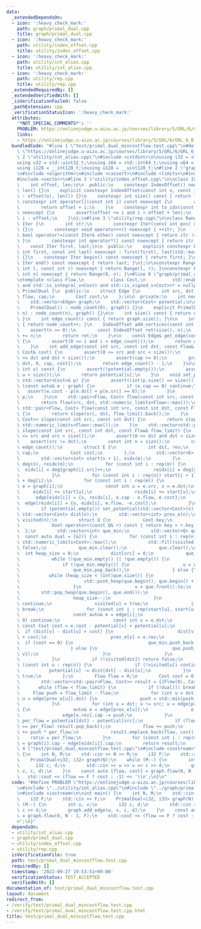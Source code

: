 ```yaml
---
data:
  _extendedDependsOn:
  - icon: ':heavy_check_mark:'
    path: graph/primal_dual.cpp
    title: graph/primal_dual.cpp
  - icon: ':heavy_check_mark:'
    path: utility/index_offset.cpp
    title: utility/index_offset.cpp
  - icon: ':heavy_check_mark:'
    path: utility/int_alias.cpp
    title: utility/int_alias.cpp
  - icon: ':heavy_check_mark:'
    path: utility/rep.cpp
    title: utility/rep.cpp
  _extendedRequiredBy: []
  _extendedVerifiedWith: []
  _isVerificationFailed: false
  _pathExtension: cpp
  _verificationStatusIcon: ':heavy_check_mark:'
  attributes:
    '*NOT_SPECIAL_COMMENTS*': ''
    PROBLEM: https://onlinejudge.u-aizu.ac.jp/courses/library/5/GRL/6/GRL_6_B
    links:
    - https://onlinejudge.u-aizu.ac.jp/courses/library/5/GRL/6/GRL_6_B
  bundledCode: "#line 1 \"test/primal_dual_mincostflow.test.cpp\"\n#define PROBLEM\
    \ \"https://onlinejudge.u-aizu.ac.jp/courses/library/5/GRL/6/GRL_6_B\"\n#line\
    \ 2 \"utility/int_alias.cpp\"\n#include <cstdint>\n\nusing i32 = std::int32_t;\n\
    using u32 = std::uint32_t;\nusing i64 = std::int64_t;\nusing u64 = std::uint64_t;\n\
    using i128 = __int128_t;\nusing u128 = __uint128_t;\n#line 2 \"graph/primal_dual.cpp\"\
    \n#include <algorithm>\n#include <cassert>\n#include <limits>\n#include <type_traits>\n\
    #include <vector>\n#line 3 \"utility/index_offset.cpp\"\n\nclass IndexOffset {\n\
    \    int offset, len;\n\n  public:\n    constexpr IndexOffset() noexcept : offset(),\
    \ len() {}\n    explicit constexpr IndexOffset(const int o, const int l) noexcept\
    \ : offset(o), len(l) {}\n    constexpr int size() const { return len; }\n   \
    \ constexpr int operator[](const int i) const noexcept {\n        assert(i < len);\n\
    \        return offset + i;\n    }\n    constexpr int to_idx(const int i) const\
    \ noexcept {\n        assert(offset <= i and i < offset + len);\n        return\
    \ i - offset;\n    }\n};\n#line 3 \"utility/rep.cpp\"\n\nclass Range {\n    struct\
    \ Iter {\n        int itr;\n        constexpr Iter(const int pos) noexcept : itr(pos)\
    \ {}\n        constexpr void operator++() noexcept { ++itr; }\n        constexpr\
    \ bool operator!=(const Iter& other) const noexcept { return itr != other.itr;\
    \ }\n        constexpr int operator*() const noexcept { return itr; }\n    };\n\
    \    const Iter first, last;\n\n  public:\n    explicit constexpr Range(const\
    \ int first, const int last) noexcept : first(first), last(std::max(first, last))\
    \ {}\n    constexpr Iter begin() const noexcept { return first; }\n    constexpr\
    \ Iter end() const noexcept { return last; }\n};\n\nconstexpr Range rep(const\
    \ int l, const int r) noexcept { return Range(l, r); }\nconstexpr Range rep(const\
    \ int n) noexcept { return Range(0, n); }\n#line 9 \"graph/primal_dual.cpp\"\n\
    \ntemplate <class Flow,\n          class Cost,\n          std::enable_if_t<std::is_integral_v<Flow>\
    \ and std::is_integral_v<Cost> and std::is_signed_v<Cost>>* = nullptr>\nclass\
    \ PrimalDual {\n  public:\n    struct Edge {\n        int src, dst;\n        Flow\
    \ flow, cap;\n        Cost cost;\n    };\n\n  private:\n    int node_count;\n\
    \    std::vector<Edge> graph;\n    std::vector<Cost> potential;\n\n  public:\n\
    \    PrimalDual() : node_count(0), graph() {}\n    explicit PrimalDual(const int\
    \ n) : node_count(n), graph() {}\n\n    int size() const { return node_count;\
    \ }\n    int edge_count() const { return graph.size(); }\n\n    int add_vertex()\
    \ { return node_count++; }\n    IndexOffset add_vertices(const int n) {\n    \
    \    assert(n >= 0);\n        const IndexOffset ret(size(), n);\n        node_count\
    \ += n;\n        return ret;\n    }\n\n    const Edge& get_edge(const int i) const\
    \ {\n        assert(0 <= i and i < edge_count());\n        return graph[i];\n\
    \    }\n    int add_edge(const int src, const int dst, const Flow& cap, const\
    \ Cost& cost) {\n        assert(0 <= src and src < size());\n        assert(0\
    \ <= dst and dst < size());\n        assert(cap >= 0);\n        graph.push_back(Edge{src,\
    \ dst, 0, cap, cost});\n        return edge_count() - 1;\n    }\n\n    Cost get_potential(const\
    \ int u) const {\n        assert(!potential.empty());\n        assert(0 <= u and\
    \ u < size());\n        return potential[u];\n    }\n    void set_potential(const\
    \ std::vector<Cost>& p) {\n        assert((int)p.size() == size());\n        for\
    \ (const auto& e : graph) {\n            if (e.cap == 0) continue;\n         \
    \   assert(e.cost - p[e.dst] + p[e.src] >= 0);\n        }\n        potential =\
    \ p;\n    }\n\n    std::pair<Flow, Cost> flow(const int src, const int dst) {\n\
    \        return flow(src, dst, std::numeric_limits<Flow>::max());\n    }\n   \
    \ std::pair<Flow, Cost> flow(const int src, const int dst, const Flow& flow_limit)\
    \ {\n        return slope(src, dst, flow_limit).back();\n    }\n    std::vector<std::pair<Flow,\
    \ Cost>> slope(const int src, const int dst) {\n        return slope(src, dst,\
    \ std::numeric_limits<Flow>::max());\n    }\n    std::vector<std::pair<Flow, Cost>>\
    \ slope(const int src, const int dst, const Flow& flow_limit) {\n        assert(0\
    \ <= src and src < size());\n        assert(0 <= dst and dst < size());\n    \
    \    assert(src != dst);\n        const int n = size();\n        const int m =\
    \ edge_count();\n        struct E {\n            int dst, rev;\n            Flow\
    \ cap;\n            Cost cost;\n        };\n        std::vector<E> edge(2 * m);\n\
    \        std::vector<int> start(n + 1), eidx(m);\n        {\n            std::vector<int>\
    \ deg(n), reidx(m);\n            for (const int i : rep(m)) {\n              \
    \  eidx[i] = deg[graph[i].src]++;\n                reidx[i] = deg[graph[i].dst]++;\n\
    \            }\n            for (const int i : rep(n)) start[i + 1] = start[i]\
    \ + deg[i];\n            for (const int i : rep(m)) {\n                const auto&\
    \ e = graph[i];\n                const int u = e.src, v = e.dst;\n           \
    \     eidx[i] += start[u];\n                reidx[i] += start[v];\n          \
    \      edge[eidx[i]] = {v, reidx[i], e.cap - e.flow, e.cost};\n              \
    \  edge[reidx[i]] = {u, eidx[i], e.flow, -e.cost};\n            }\n        }\n\
    \        if (potential.empty()) set_potential(std::vector<Cost>(n));\n       \
    \ std::vector<Cost> dist(n);\n        std::vector<int> prev_e(n);\n        std::vector<char>\
    \ visited(n);\n        struct Q {\n            Cost key;\n            int to;\n\
    \            bool operator<(const Q& r) const { return key > r.key; }\n      \
    \  };\n        std::vector<int> que_min;\n        std::vector<Q> que;\n      \
    \  const auto dual = [&]() {\n            for (const int i : rep(n)) dist[i] =\
    \ std::numeric_limits<Cost>::max();\n            std::fill(visited.begin(), visited.end(),\
    \ false);\n            que_min.clear();\n            que.clear();\n          \
    \  int heap_size = 0;\n            dist[src] = 0;\n            que_min.push_back(src);\n\
    \            while (!que_min.empty() || !que.empty()) {\n                int u;\n\
    \                if (!que_min.empty()) {\n                    u = que_min.back();\n\
    \                    que_min.pop_back();\n                } else {\n         \
    \           while (heap_size < (int)que.size()) {\n                        heap_size++;\n\
    \                        std::push_heap(que.begin(), que.begin() + heap_size);\n\
    \                    }\n                    u = que.front().to;\n            \
    \        std::pop_heap(que.begin(), que.end());\n                    que.pop_back();\n\
    \                    heap_size--;\n                }\n                if (visited[u])\
    \ continue;\n                visited[u] = true;\n                if (u == dst)\
    \ break;\n                for (const int i : rep(start[u], start[u + 1])) {\n\
    \                    const auto& e = edge[i];\n                    if (e.cap ==\
    \ 0) continue;\n                    const int v = e.dst;\n                   \
    \ const Cost cost = e.cost - potential[v] + potential[u];\n                  \
    \  if (dist[v] - dist[u] > cost) {\n                        dist[v] = dist[u]\
    \ + cost;\n                        prev_e[v] = e.rev;\n                      \
    \  if (cost == 0) {\n                            que_min.push_back(v);\n     \
    \                   } else {\n                            que.push_back(Q{dist[v],\
    \ v});\n                        }\n                    }\n                }\n\
    \            }\n            if (!visited[dst]) return false;\n            for\
    \ (const int u : rep(n)) {\n                if (!visited[u]) continue;\n     \
    \           potential[u] -= dist[dst] - dist[u];\n            }\n            return\
    \ true;\n        };\n        Flow flow = 0;\n        Cost cost = 0, ratio = 0;\n\
    \        std::vector<std::pair<Flow, Cost>> result = {{Flow(0), Cost(0)}};\n \
    \       while (flow < flow_limit) {\n            if (!dual()) break;\n       \
    \     Flow push = flow_limit - flow;\n            for (int u = dst; u != src;\
    \ u = edge[prev_e[u]].dst) {\n                push = std::min(push, edge[edge[prev_e[u]].rev].cap);\n\
    \            }\n            for (int u = dst; u != src; u = edge[prev_e[u]].dst)\
    \ {\n                auto& e = edge[prev_e[u]];\n                e.cap += push;\n\
    \                edge[e.rev].cap -= push;\n            }\n            const Cost\
    \ per_flow = potential[dst] - potential[src];\n            if (flow != 0 and ratio\
    \ == per_flow) result.pop_back();\n            flow += push;\n            cost\
    \ += push * per_flow;\n            result.emplace_back(flow, cost);\n        \
    \    ratio = per_flow;\n        }\n        for (const int i : rep(m)) graph[i].flow\
    \ = graph[i].cap - edge[eidx[i]].cap;\n        return result;\n    }\n};\n#line\
    \ 4 \"test/primal_dual_mincostflow.test.cpp\"\n#include <iostream>\n\nint main()\
    \ {\n    int N, M;\n    std::cin >> N >> M;\n    i32 F;\n    std::cin >> F;\n\
    \    PrimalDual<i32, i32> graph(N);\n    while (M--) {\n        int u, v;\n  \
    \      i32 c, d;\n        std::cin >> u >> v >> c >> d;\n        graph.add_edge(u,\
    \ v, c, d);\n    }\n    const auto [flow, cost] = graph.flow(0, N - 1, F);\n \
    \   std::cout << (flow == F ? cost : -1) << '\\n';\n}\n"
  code: "#define PROBLEM \"https://onlinejudge.u-aizu.ac.jp/courses/library/5/GRL/6/GRL_6_B\"\
    \n#include \"../utility/int_alias.cpp\"\n#include \"../graph/primal_dual.cpp\"\
    \n#include <iostream>\n\nint main() {\n    int N, M;\n    std::cin >> N >> M;\n\
    \    i32 F;\n    std::cin >> F;\n    PrimalDual<i32, i32> graph(N);\n    while\
    \ (M--) {\n        int u, v;\n        i32 c, d;\n        std::cin >> u >> v >>\
    \ c >> d;\n        graph.add_edge(u, v, c, d);\n    }\n    const auto [flow, cost]\
    \ = graph.flow(0, N - 1, F);\n    std::cout << (flow == F ? cost : -1) << '\\\
    n';\n}"
  dependsOn:
  - utility/int_alias.cpp
  - graph/primal_dual.cpp
  - utility/index_offset.cpp
  - utility/rep.cpp
  isVerificationFile: true
  path: test/primal_dual_mincostflow.test.cpp
  requiredBy: []
  timestamp: '2022-09-27 19:53:51+09:00'
  verificationStatus: TEST_ACCEPTED
  verifiedWith: []
documentation_of: test/primal_dual_mincostflow.test.cpp
layout: document
redirect_from:
- /verify/test/primal_dual_mincostflow.test.cpp
- /verify/test/primal_dual_mincostflow.test.cpp.html
title: test/primal_dual_mincostflow.test.cpp
---
```

